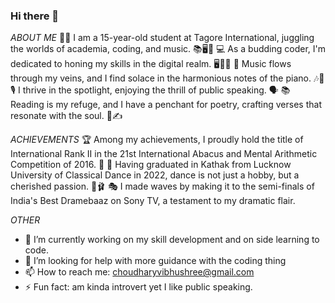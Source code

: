 ### Hi there 👋
_ABOUT_ _ME_
👩‍🎓 I am a 15-year-old student at Tagore International, juggling the worlds of academia, coding, and music. 📚🖥️🎹
💻 As a budding coder, I'm dedicated to honing my skills in the digital realm. 🖥️👩‍💻 
🎹 Music flows through my veins, and I find solace in the harmonious notes of the piano. 🎶🎹  
🎙️ I thrive in the spotlight, enjoying the thrill of public speaking. 🗣️ 
📚 Reading is my refuge, and I have a penchant for poetry, crafting verses that resonate with the soul. 📖✍️ 

_ACHIEVEMENTS_
🏆 Among my achievements, I proudly hold the title of International Rank II in the 21st International Abacus and Mental Arithmetic Competition of 2016. 🥈 
💃 Having graduated in Kathak from Lucknow University of Classical Dance in 2022, dance is not just a hobby, but a cherished passion. 💃🩰 
🎭 I made waves by making it to the semi-finals of India's Best Dramebaaz on Sony TV, a testament to my dramatic flair.

_OTHER_
- 🔭 I’m currently working on my skill development and on side learning to code.
- 🤔 I’m looking for help with more guidance with the coding thing
- 📫 How to reach me: choudharyvibhushree@gmail.com
- ⚡ Fun fact: am kinda introvert yet I like public speaking.

<!--
**VibhuShreeChoudhary/VibhuShreeChoudhary** is a ✨ _special_ ✨ repository because its `README.md` (this file) appears on your GitHub profile.

Here are some ideas to get you started:

- 🔭 I’m currently working on my skill development and on side learning to code.
- 🤔 I’m looking for help with more guidance with the coding thing
- 📫 How to reach me: choudharyvibhushree@gmail.com
- ⚡ Fun fact: am kinda introvert yet I like public speaking.
-->
